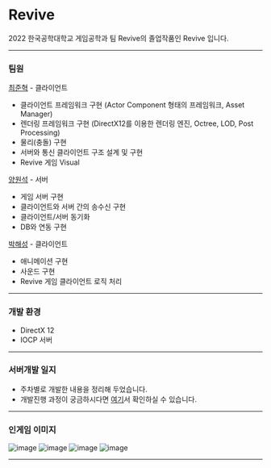 # Revive
2022 한국공학대학교 게임공학과 팀 Revive의 졸업작품인 Revive 입니다.

***

### 팀원
[최준혁](https://github.com/Mari-Jun) - 클라이언트
* 클라이언트 프레임워크 구현 (Actor Component 형태의 프레임워크, Asset Manager)
* 렌더링 프레임워크 구현 (DirectX12를 이용한 렌더링 엔진, Octree, LOD, Post Processing)
* 물리(충돌) 구현
* 서버와 통신 클라이언트 구조 설계 및 구현
* Revive 게임 Visual

[양원석](https://github.com/undugy) - 서버
* 게임 서버 구현
* 클라이언트와 서버 간의 송수신 구현
* 클라이언트/서버 동기화
* DB와 연동 구현

[박해성](https://github.com/gws1017) - 클라이언트
* 애니메이션 구현
* 사운드 구현
* Revive 게임 클라이언트 로직 처리

***

### 개발 환경
* DirectX 12
* IOCP 서버

***
### 서버개발 일지
* 주차별로 개발한 내용을 정리해 두었습니다.
* 개발진행 과정이 궁금하시다면 [여기](https://github.com/undugy/Revive/wiki)서 확인하실 수 있습니다.
***
### 인게임 이미지
![image](https://user-images.githubusercontent.com/34498116/183625957-f3d069c6-801e-4d65-beab-49cb1667e24e.png)
![image](https://user-images.githubusercontent.com/34498116/183626309-07417aec-d9a9-4cce-9a78-0d89e0887e7b.png)
![image](https://user-images.githubusercontent.com/34498116/183626383-3d23870b-b411-4941-81e1-10ad6291309b.png)
![image](https://user-images.githubusercontent.com/34498116/183626435-1798358a-f61c-49a9-85da-5d36bbf12d1a.png)

***

